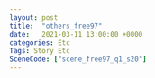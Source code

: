 ```yaml
---
layout: post
title:  "others_free97"
date:   2021-03-11 13:00:00 +0000
categories: Etc
Tags: Story Etc
SceneCode: ["scene_free97_q1_s20"]
---
```

